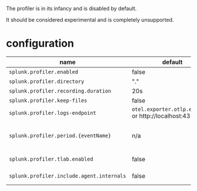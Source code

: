 
The profiler is in its infancy and is disabled by default.

It should be considered experimental and is completely unsupported.

# configuration

| name                                     | default                | description                               |
|------------------------------------------|------------------------|-------------------------------------------|
|`splunk.profiler.enabled`                 | false                  | set to true to enable the profiler        |
|`splunk.profiler.directory`               | "."                    | location of jfr files                     |
|`splunk.profiler.recording.duration`      | 20s                    | recording unit duration                   |
|`splunk.profiler.keep-files`              | false                  | leave JFR files on disk id `true`         |
|`splunk.profiler.logs-endpoint`           | `otel.exporter.otlp.endpoint` or http://localhost:4317  | where to send OTLP logs                   |
|`splunk.profiler.period.{eventName}`      | n/a                    | customize period (in ms) for a specific jfr event. For example, to set the ThreadDump frequency to 1s (100ms): `-Dsplunk.profiler.period.threaddump=1000` |
|`splunk.profiler.tlab.enabled`            | false                  | set to `false` to disable TLAB memory events |
|`splunk.profiler.include.agent.internals` | false                  | set to `true` to include agent internal call stacks |
